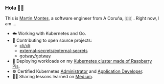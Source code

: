 ### Hola 👋🏻

This is [Martin Montes](https://mmontes11.github.io/), a software engineer from A Coruña, 🇪🇸 . Right now, I am ...

- ☁️ Working with Kubernetes and Go.
- 🌱 Contributing to open source projects:
  - [cli/cli](https://github.com/cli/cli)
  - [external-secrets/external-secrets](https://github.com/external-secrets/external-secrets)
  - [gotway/gotway](https://github.com/gotway/gotway)
- 🚀 Deploying workloads on my [Kubernetes cluster made of Raspberry Pis](https://medium.com/itnext/deploying-a-microservice-oriented-application-to-kubernetes-from-zero-to-production-416a173a8505).
- ☸️ Certified Kubernetes [Administrator](https://drive.google.com/file/d/17hfWEJOfYl1HOLmX5yRH4It0xbykv9Nz/view?usp=sharing) and [Application Developer](https://drive.google.com/file/d/1QPePQZHekaEWu-A4Hl-B1ZwM5Yedna_d/view?usp=sharing).
- ✍🏻 Sharing lessons learned on [Medium](https://medium.com/@mmontes11).

